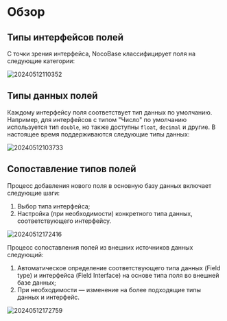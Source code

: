 # Обзор

## Типы интерфейсов полей
С точки зрения интерфейса, NocoBase классифицирует поля на следующие категории:

![20240512110352](https://static-docs.nocobase.com/20240512110352.png)

## Типы данных полей
Каждому интерфейсу поля соответствует тип данных по умолчанию. 
Например, для интерфейсов с типом "Число" по умолчанию используется тип `double`,
но также доступны `float`, `decimal` и другие. 
В настоящее время поддерживаются следующие типы данных:

![20240512103733](https://static-docs.nocobase.com/20240512103733.png)

## Сопоставление типов полей
Процесс добавления нового поля в основную базу данных включает следующие шаги:

1. Выбор типа интерфейса;
2. Настройка (при необходимости) конкретного типа данных, соответствующего интерфейсу.

![20240512172416](https://static-docs.nocobase.com/20240512172416.png)

Процесс сопоставления полей из внешних источников данных следующий:

1. Автоматическое определение соответствующего типа данных (Field type) и интерфейса (Field Interface) 
на основе типа поля во внешней базе данных;
2. При необходимости — изменение на более подходящие типы данных и интерфейс.

![20240512172759](https://static-docs.nocobase.com/20240512172759.png)
